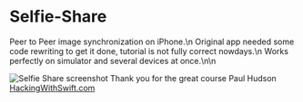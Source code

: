 # Selfie-Share

Peer to Peer image synchronization on iPhone.\n
Original app needed some code rewriting to get it done, tutorial is not fully correct nowdays.\n
Works perfectly on simulator and several devices at once.\n\n

![Selfie Share screenshot](https://raw.githubusercontent.com/pavelsurovy/Selfie-Share/main/Selfie%20Share%20screenshot.png)
Thank you for the great course Paul Hudson [HackingWithSwift.com](https://hackingwithswift.com/)

